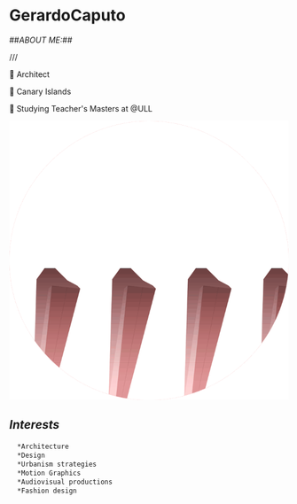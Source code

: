 # GerardoCaputo
##*ABOUT ME:*##

///

:city_sunset:            Architect 



:round_pushpin:        Canary Islands   




:ledger: Studying Teacher's Masters at @ULL 

![BrutalismGif](Graphics/upload-363dcaa0-d77a-11e6-8101-3d4e0ab58d00.jpeg)




## *Interests*
      *Architecture
      *Design
      *Urbanism strategies
      *Motion Graphics
      *Audiovisual productions
      *Fashion design

   
          


